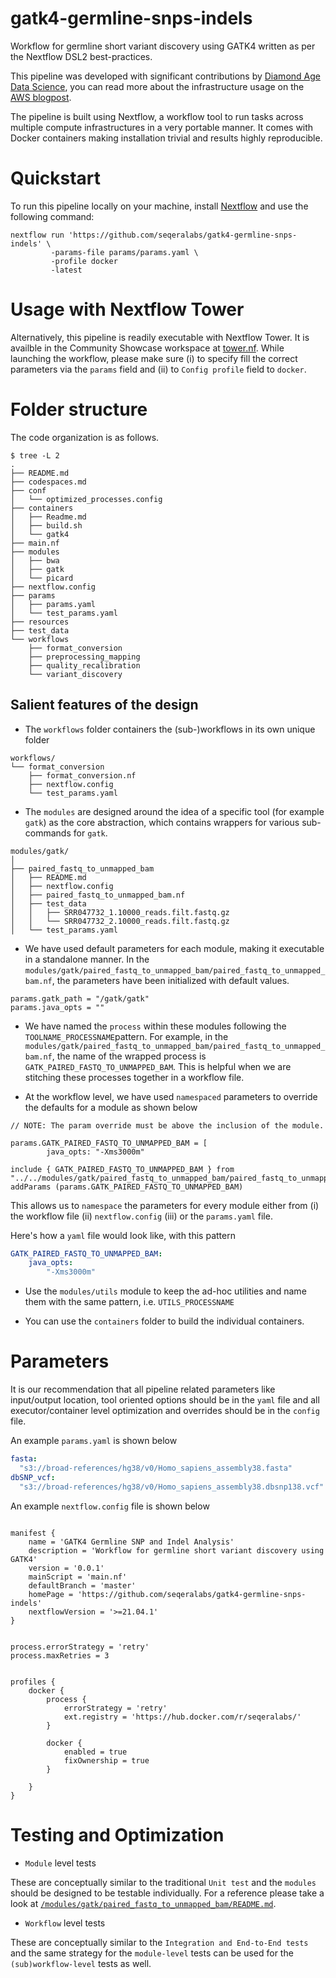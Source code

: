 # gatk4-germline-snps-indels
Workflow for germline short variant discovery using GATK4 written as per the Nextflow DSL2 best-practices.

This pipeline was developed with significant contributions by [Diamond Age Data Science](https://diamondage.com/), you can read more about the infrastructure usage on the [AWS blogpost](https://aws.amazon.com/blogs/industries/running-gatk-workflows-on-aws-a-user-friendly-solution/).

The pipeline is built using Nextflow, a workflow tool to run tasks across multiple compute infrastructures in a very portable manner. It comes with Docker containers making installation trivial and results highly reproducible.


# Quickstart

To run this pipeline locally on your machine, install [Nextflow](https://nextflow.io) and use the following command:

```
nextflow run 'https://github.com/seqeralabs/gatk4-germline-snps-indels' \
		 -params-file params/params.yaml \
		 -profile docker
		 -latest
```

# Usage with Nextflow Tower

Alternatively, this pipeline is readily executable with Nextflow Tower. It is availble in the Community Showcase workspace at [tower.nf](https://tower.nf). While launching the workflow, please make sure (i) to specify fill the correct parameters via the `params` field and (ii) to `Config profile` field to `docker`.

# Folder structure

The code organization is as follows.

```
$ tree -L 2
.
├── README.md
├── codespaces.md
├── conf
│   └── optimized_processes.config
├── containers
│   ├── Readme.md
│   ├── build.sh
│   └── gatk4
├── main.nf
├── modules
│   ├── bwa
│   ├── gatk
│   └── picard
├── nextflow.config
├── params
│   ├── params.yaml
│   └── test_params.yaml
├── resources
├── test_data
└── workflows
    ├── format_conversion
    ├── preprocessing_mapping
    ├── quality_recalibration
    └── variant_discovery

```

## Salient features of the design

- The `workflows` folder containers the (sub-)workflows in its own unique folder

``` 
workflows/
└── format_conversion
    ├── format_conversion.nf
    ├── nextflow.config
    └── test_params.yaml
```


- The `modules` are designed around the idea of a specific tool (for example `gatk`) as the core abstraction, which contains wrappers for various sub-commands for `gatk`.

``` 
modules/gatk/
│ 
├── paired_fastq_to_unmapped_bam
│   ├── README.md
│   ├── nextflow.config
│   ├── paired_fastq_to_unmapped_bam.nf
│   ├── test_data
│   │   ├── SRR047732_1.10000_reads.filt.fastq.gz
│   │   └── SRR047732_2.10000_reads.filt.fastq.gz
│   └── test_params.yaml
```


- We have used default parameters for each module, making it executable in a standalone manner. In the  `modules/gatk/paired_fastq_to_unmapped_bam/paired_fastq_to_unmapped_bam.nf`, the parameters have been initialized with default values.

```
params.gatk_path = "/gatk/gatk"
params.java_opts = ""

```

- We have named the `process` within these modules following the `TOOLNAME_PROCESSNAME`pattern. For example, in the  `modules/gatk/paired_fastq_to_unmapped_bam/paired_fastq_to_unmapped_bam.nf`, the name of the wrapped process is `GATK_PAIRED_FASTQ_TO_UNMAPPED_BAM`. This is helpful when we are stitching these processes together in a workflow file.

- At the workflow level, we have used `namespaced` parameters to override the defaults for a module as shown below

```
// NOTE: The param override must be above the inclusion of the module.

params.GATK_PAIRED_FASTQ_TO_UNMAPPED_BAM = [
        java_opts: "-Xms3000m"

include { GATK_PAIRED_FASTQ_TO_UNMAPPED_BAM } from "../../modules/gatk/paired_fastq_to_unmapped_bam/paired_fastq_to_unmapped_bam.nf" addParams (params.GATK_PAIRED_FASTQ_TO_UNMAPPED_BAM)

```

This allows us to `namespace` the parameters for every module either from (i) the workflow file (ii) `nextflow.config` (iii) or the `params.yaml` file.

Here's how a `yaml` file would look like, with this pattern

``` yaml
GATK_PAIRED_FASTQ_TO_UNMAPPED_BAM:
    java_opts:
        "-Xms3000m"
```

- Use the `modules/utils` module to keep the ad-hoc utilities and name them with the same pattern, i.e. `UTILS_PROCESSNAME`

- You can use the `containers` folder to build the individual containers.

# Parameters

It is our recommendation that all pipeline related parameters like input/output location, tool oriented options should be in the `yaml` file and all executor/container level optimization and overrides should be in the `config` file.

An example `params.yaml` is shown below 


``` yaml
fasta:
  "s3://broad-references/hg38/v0/Homo_sapiens_assembly38.fasta"
dbSNP_vcf:
  "s3://broad-references/hg38/v0/Homo_sapiens_assembly38.dbsnp138.vcf"
```


An example `nextflow.config` file is shown below

``` nextflow

manifest {
    name = 'GATK4 Germline SNP and Indel Analysis'
    description = 'Workflow for germline short variant discovery using GATK4'
    version = '0.0.1'
    mainScript = 'main.nf'
    defaultBranch = 'master'
    homePage = 'https://github.com/seqeralabs/gatk4-germline-snps-indels'
    nextflowVersion = '>=21.04.1'
}


process.errorStrategy = 'retry'
process.maxRetries = 3


profiles {
    docker {
        process {
            errorStrategy = 'retry'
            ext.registry = 'https://hub.docker.com/r/seqeralabs/'
        }

        docker {
            enabled = true
            fixOwnership = true
        }

    }
}
```


# Testing and Optimization

- `Module` level tests

These are conceptually similar to the traditional `Unit test` and the `modules` should be designed to be testable individually. For a reference please take a look at [`/modules/gatk/paired_fastq_to_unmapped_bam/README.md`](/modules/gatk/paired_fastq_to_unmapped_bam/README.md). 

- `Workflow` level tests

These are conceptually similar to the `Integration and End-to-End tests` and the same strategy for the `module-level` tests can be used for the `(sub)workflow-level` tests as well. 

